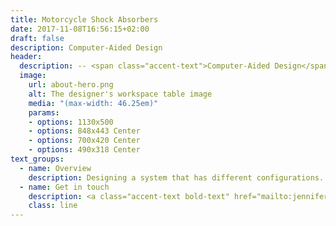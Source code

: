 ```yaml
---
title: Motorcycle Shock Absorbers
date: 2017-11-08T16:56:15+02:00
draft: false
description: Computer-Aided Design
header:
  description: -- <span class="accent-text">Computer-Aided Design</span> --
  image:
    url: about-hero.png
    alt: The designer's workspace table image
    media: "(max-width: 46.25em)"
    params:
    - options: 1130x500
    - options: 848x443 Center
    - options: 700x420 Center
    - options: 490x318 Center
text_groups:
  - name: Overview
    description: Designing a system that has different configurations. As a team we decided to go with motorcycle shock absorbers. For the first configuration we decided to have a coil-over design lets the user adjust the height of the springs and potentially increase the performance of the shock although depending on how the user tunes the shocks the ride can stiffer, making it a less comfortable ride. For the second configuration we decided on a double spring design can improve the ride by having two springs absorb the vibrations from the road increasing the stability of the ride, but these shocks cannot be adjusted like the coil-over design.<br><blockquote class="imgur-embed-pub" lang="en" data-id="GsnlIKA"><a href="https://imgur.com/GsnlIKA">View post on imgur.com</a></blockquote><script async src="//s.imgur.com/min/embed.js" charset="utf-8"></script><blockquote class="imgur-embed-pub" lang="en" data-id="NbVzim2"><a href="https://imgur.com/NbVzim2">View post on imgur.com</a></blockquote><script async src="//s.imgur.com/min/embed.js" charset="utf-8"></script><br>
  - name: Get in touch
    description: <a class="accent-text bold-text" href="mailto:jenniferchoi@protonmail.com?subject=Hello,%20Jennifer!%20Lets%20make%20something%20great%20together!">jenniferchoi@protonmail.com</a>
    class: line
---
```



